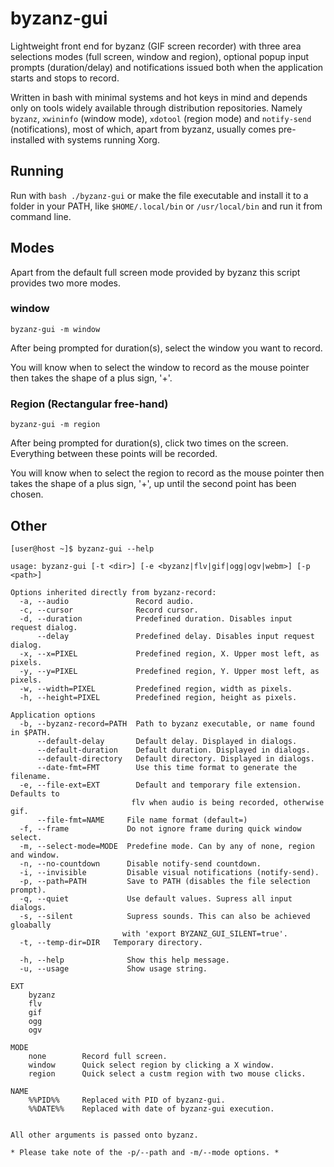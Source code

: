 # byzanz-gui

Lightweight front end for byzanz (GIF screen recorder) with three area selections modes (full screen, window and region), optional popup input prompts (duration/delay) and notifications issued both when the application starts and stops to record.

Written in bash with minimal systems and hot keys in mind and depends only on tools widely available through distribution repositories. Namely `byzanz`, `xwininfo` (window mode), `xdotool` (region mode) and `notify-send` (notifications), most of which, apart from byzanz, usually comes pre-installed with systems running Xorg.

## Running

Run with `bash ./byzanz-gui` or make the file executable and install it to a folder in your PATH, like `$HOME/.local/bin` or `/usr/local/bin` and run it from command line.

## Modes

Apart from the default full screen mode provided by byzanz this script provides two more modes.

### window

`byzanz-gui -m window`

After being prompted for duration(s), select the window you want to record.

You will know when to select the window to record as the mouse pointer then takes the shape of a plus sign, '+'.

### Region (Rectangular free-hand)

`byzanz-gui -m region`

After being prompted for duration(s), click two times on the screen. Everything between these points will be recorded.

You will know when to select the region to record as the mouse pointer then takes the shape of a plus sign, '+', up until the second point has been chosen.

## Other

    [user@host ~]$ byzanz-gui --help

    usage: byzanz-gui [-t <dir>] [-e <byzanz|flv|gif|ogg|ogv|webm>] [-p <path>]

    Options inherited directly from byzanz-record:
      -a, --audio               Record audio.
      -c, --cursor              Record cursor.
      -d, --duration            Predefined duration. Disables input request dialog.
          --delay               Predefined delay. Disables input request dialog.
      -x, --x=PIXEL             Predefined region, X. Upper most left, as pixels.
      -y, --y=PIXEL             Predefined region, Y. Upper most left, as pixels.
      -w, --width=PIXEL         Predefined region, width as pixels.
      -h, --height=PIXEL        Predefined region, height as pixels.

    Application options
      -b, --byzanz-record=PATH  Path to byzanz executable, or name found in $PATH.
          --default-delay       Default delay. Displayed in dialogs.
          --default-duration    Default duration. Displayed in dialogs.
          --default-directory   Default directory. Displayed in dialogs.
          --date-fmt=FMT        Use this time format to generate the filename.
      -e, --file-ext=EXT        Default and temporary file extension. Defaults to
                               flv when audio is being recorded, otherwise gif.
          --file-fmt=NAME     File name format (default=)
      -f, --frame             Do not ignore frame during quick window select.
      -m, --select-mode=MODE  Predefine mode. Can by any of none, region and window.
      -n, --no-countdown      Disable notify-send countdown.
      -i, --invisible         Disable visual notifications (notify-send).
      -p, --path=PATH         Save to PATH (disables the file selection prompt).
      -q, --quiet             Use default values. Supress all input dialogs.
      -s, --silent            Supress sounds. This can also be achieved gloabally
                             with 'export BYZANZ_GUI_SILENT=true'.
      -t, --temp-dir=DIR   Temporary directory.

      -h, --help              Show this help message.
      -u, --usage             Show usage string.

    EXT
        byzanz
        flv
        gif
        ogg
        ogv

    MODE
        none        Record full screen.
        window      Quick select region by clicking a X window.
        region      Quick select a custm region with two mouse clicks.

    NAME
        %%PID%%     Replaced with PID of byzanz-gui.
        %%DATE%%    Replaced with date of byzanz-gui execution.


    All other arguments is passed onto byzanz.
    
    * Please take note of the -p/--path and -m/--mode options. *
